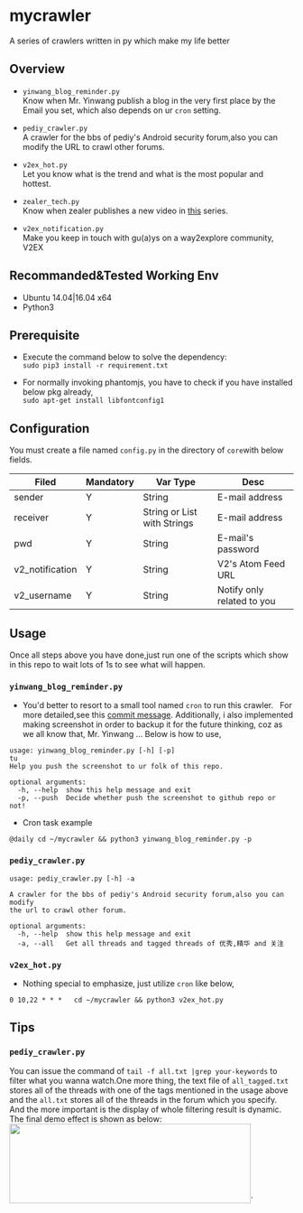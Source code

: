 # mycrawler
 A series of crawlers written in py which make my life better  

## Overview
- `yinwang_blog_reminder.py`  
Know when Mr. Yinwang publish a blog in the very first place by the Email you set, which also depends on ur `cron` setting.

- `pediy_crawler.py`  
A crawler for the bbs of pediy's Android security forum,also you can modify the URL to crawl other forums.

- `v2ex_hot.py`  
Let you know what is the trend and what is the most popular and hottest.

- `zealer_tech.py`  
Know when zealer publishes a new video in [this](http://www.zealer.com:8080/list?cp=2) series.

- `v2ex_notification.py`  
Make you keep in touch with gu(a)ys on a way2explore community, V2EX

## Recommanded&Tested Working Env
- Ubuntu 14.04|16.04 x64
- Python3

## Prerequisite 
- Execute the command below to solve the dependency:  
`sudo pip3 install -r requirement.txt`  

- For normally invoking phantomjs, you have to check if you have installed below pkg already,  
`sudo apt-get install libfontconfig1`



## Configuration 
You must create a file named `config.py` in the directory of `core`with below fields.  

| Filed | Mandatory | Var Type | Desc |
| ----| ---- | ---- | ---- |
| sender | Y | String | E-mail address |
| receiver | Y | String or List with Strings | E-mail address |
| pwd | Y | String | E-mail's password |
| v2_notification | Y | String | V2's Atom Feed URL
| v2_username | Y | String | Notify only related to you

## Usage
Once all steps above you have done,just run one of the scripts which show in this repo to wait lots of 1s to see what will happen.
### `yinwang_blog_reminder.py` 
- You'd better to resort to a small tool named `cron` to run this crawler.   
For more detailed,see this [commit message](https://github.com/supersu097/mycrawler/commit/57c4bcd49da88f1c5cda615995acd88013835ece).
Additionally, i also implemented making screenshot in order to backup it for the future thinking, coz as we all know that, Mr. Yinwang ... Below is how to use,

```
usage: yinwang_blog_reminder.py [-h] [-p]
tu
Help you push the screenshot to ur folk of this repo.

optional arguments:
  -h, --help  show this help message and exit
  -p, --push  Decide whether push the screenshot to github repo or not!
```
- Cron task example
```
@daily cd ~/mycrawler && python3 yinwang_blog_reminder.py -p
```

### `pediy_crawler.py`
```
usage: pediy_crawler.py [-h] -a

A crawler for the bbs of pediy's Android security forum,also you can modify
the url to crawl other forum.

optional arguments:
  -h, --help  show this help message and exit
  -a, --all   Get all threads and tagged threads of 优秀,精华 and 关注
```
### `v2ex_hot.py`
- Nothing special to emphasize, just utilize `cron` like below,
```
0 10,22 * * *	cd ~/mycrawler && python3 v2ex_hot.py
```

## Tips
### `pediy_crawler.py`
You can issue the command of `tail -f all.txt |grep your-keywords` to filter
what you wanna watch.One more thing, the text file of `all_tagged.txt` stores all of the threads with one of the tags mentioned in the usage above and the `all.txt` stores all of the threads in the forum which you specify. And the more important is the display of whole filtering result is dynamic.  
The final demo effect is shown as below:  
<img src="screenshot/keyword_filter.png" width="428" height="141">`
